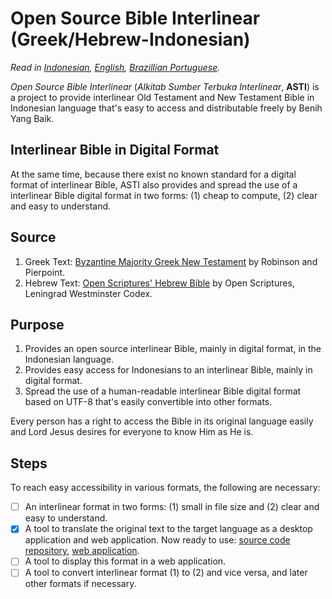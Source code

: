 # **Open Source Bible Interlinear (Greek/Hebrew-Indonesian)**
*Read in [Indonesian](https://github.com/benihyangbaik/asti#readme), [English](https://github.com/benihyangbaik/asti/blob/main/README.en.md), [Brazillian Portuguese](https://github.com/benihyangbaik/asti/blob/main/README.ptbr.md).*

*Open Source Bible Interlinear* (*Alkitab Sumber Terbuka Interlinear*,
**ASTI**) is a project to provide interlinear Old Testament and New Testament
Bible in Indonesian language that's easy to access and distributable freely by
Benih Yang Baik.


## **Interlinear Bible in Digital Format**
At the same time, because there exist no known standard for a digital format of
interlinear Bible, ASTI also provides and spread the use of a interlinear Bible
digital format in two forms: (1) cheap to compute, (2) clear and easy to
understand.


## **Source**
1. Greek Text: [Byzantine Majority Greek New
   Testament](https://github/byztxt/byzantine-majority-text) by Robinson and
   Pierpoint.
2. Hebrew Text: [Open Scriptures' Hebrew
   Bible](https://github.com/openscriptures/morphhb) by Open Scriptures,
   Leningrad Westminster Codex.


## **Purpose**
1. Provides an open source interlinear Bible, mainly in digital format, in the
   Indonesian language.
2. Provides easy access for Indonesians to an interlinear Bible, mainly in
   digital format.
3. Spread the use of a human-readable interlinear Bible digital format based on
   UTF-8 that's easily convertible into other formats.

Every person has a right to access the Bible in its original language easily
and Lord Jesus desires for everyone to know Him as He is.


## **Steps**
To reach easy accessibility in various formats, the following are necessary:
- [ ] An interlinear format in two forms: (1) small in file size and (2) clear
  and easy to understand.
- [x] A tool to translate the original text to the target language as a desktop
  application and web application. Now ready to use: [source code
  repository](https://github.com/benihyangbaik/interlinear-bible-simple-editor),
  [web application](https://ibse.benihyangbaik.com).
- [ ] A tool to display this format in a web application.
- [ ] A tool to convert interlinear format (1) to (2) and vice versa, and later
  other formats if necessary.
